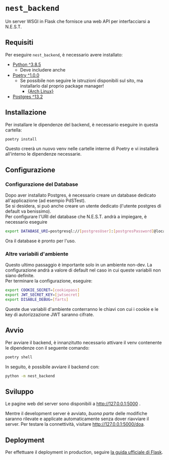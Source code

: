 # `nest_backend`

Un server WSGI in Flask che fornisce una web API per interfacciarsi a N.E.S.T.

## Requisiti

Per eseguire `nest_backend`, è necessario avere installato:

- [Python ^3.8.5](https://www.python.org/downloads/)
  - Deve includere anche 
- [Poetry ^1.0.0](https://python-poetry.org/docs/)
  - Se possibile non seguire le istruzioni disponibili sul sito, ma installarlo dal proprio package manager!
    - [{Arch Linux}](https://archlinux.org/packages/community/any/python-poetry/)
- [Postgres ^13.2](https://www.postgresql.org/download/)

## Installazione

Per installare le dipendenze del backend, è necessario eseguire in questa cartella:

```bash
poetry install
```

Questo creerà un nuovo venv nelle cartelle interne di Poetry e vi installerà all'interno le dipendenze necessarie.

## Configurazione

### Configurazione del Database
Dopo aver installato Postgres, è necessario creare un database dedicato all'applicazione (ad esempio PdSTest).  
Se si desidera, si può anche creare un utente dedicato (l'utente postgres di default va benissimo).  
Per configurare l'URI del database che N.E.S.T. andrà a impiegare, è necessario eseguire

```bash
export DATABASE_URI=postgresql://[postgresUser]:[postgresPassword]@localhost:[port, default 5432]/[DatabaseName]
```

Ora il database è pronto per l'uso.

### Altre variabili d'ambiente
Questo ultimo passaggio è importante solo in un ambiente non-dev. La configurazione andrà a valore di default nel caso
in cui queste variabili non siano definite.  
Per terminare la configurazione, eseguire:

```bash
export COOKIE_SECRET=[cookiepass]
export JWT_SECRET_KEY=[jwtsecret]
export DISABLE_DEBUG=[farts]
```

Queste due variabili d'ambiente conterranno le chiavi con cui i cookie e le key di autorizzazione JWT saranno 
cifrate.

## Avvio

Per avviare il backend, è innanzitutto necessario attivare il venv contenente le dipendenze con il seguente comando:

```bash
poetry shell
```

In seguito, è possibile avviare il backend con:

```bash
python -m nest_backend
```

## Sviluppo

Le pagine web del server sono disponibili a http://127.0.0.1:5000 .

Mentre il development server è avviato, _buona parte_ delle modifiche saranno rilevate e applicate automaticamente
senza dover riavviare il server. Per testare la connettività, visitare http://127.0.0.1:5000/doa.

## Deployment

Per effettuare il deployment in production, 
seguire [la guida ufficiale di Flask](https://flask.palletsprojects.com/en/1.1.x/deploying/).

